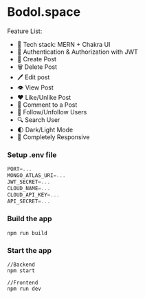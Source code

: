 # Bodol.space
Feature List:

-   🌟 Tech stack: MERN + Chakra UI
-   🎃 Authentication & Authorization with JWT
-   📝 Create Post
-   🗑️ Delete Post
-   🖊  Edit post
-   👁  View Post
-   ❤️ Like/Unlike Post
-   💬 Comment to a Post
-   👥 Follow/Unfollow Users
-   🔍 Search User
-   🌓 Dark/Light Mode
-   📱 Completely Responsive


### Setup .env file

```js
PORT=...
MONGO_ATLAS_URI=...
JWT_SECRET=...
CLOUD_NAME=...
CLOUD_API_KEY=...
API_SECRET=...
```



### Build the app

```shell
npm run build
```

### Start the app

```shell
//Backend
npm start

//Frontend
npm run dev
```
